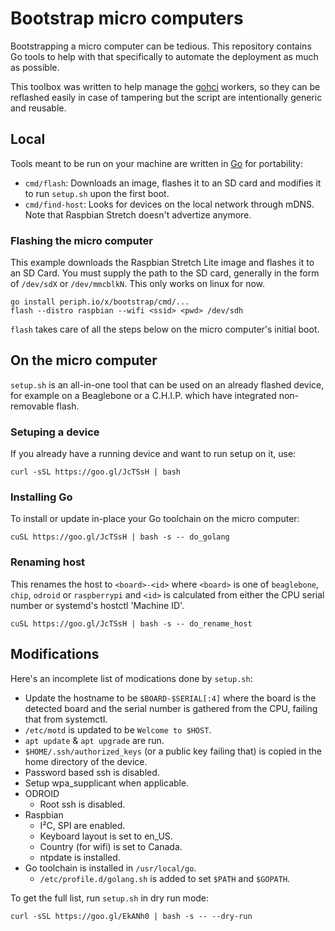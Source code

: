 # Bootstrap micro computers

Bootstrapping a micro computer can be tedious. This repository contains Go tools
to help with that specifically to automate the deployment as much as possible.

This toolbox was written to help manage the
[gohci](https://github.com/periph/gohci) workers, so they can be reflashed
easily in case of tampering but the script are intentionally generic and
reusable.


## Local

Tools meant to be run on your machine are written in [Go](https://golang.org/)
for portability:

- `cmd/flash`: Downloads an image, flashes it to an SD card and modifies it to
  run `setup.sh` upon the first boot.
- `cmd/find-host`: Looks for devices on the local network through mDNS. Note
  that Raspbian Stretch doesn't advertize anymore.


### Flashing the micro computer

This example downloads the Raspbian Stretch Lite image and flashes it to an SD
Card. You must supply the path to the SD card, generally in the form of
`/dev/sdX` or `/dev/mmcblkN`. This only works on linux for now.

```
go install periph.io/x/bootstrap/cmd/...
flash --distro raspbian --wifi <ssid> <pwd> /dev/sdh
```

`flash` takes care of all the steps below on the micro computer's initial boot.


## On the micro computer

`setup.sh` is an all-in-one tool that can be used on an already flashed device,
for example on a Beaglebone or a C.H.I.P. which have integrated non-removable
flash.


### Setuping a device

If you already have a running device and want to run setup on it, use:
```
curl -sSL https://goo.gl/JcTSsH | bash
```


### Installing Go

To install or update in-place your Go toolchain on the micro computer:

```
cuSL https://goo.gl/JcTSsH | bash -s -- do_golang
```


### Renaming host

This renames the host to `<board>-<id>` where `<board>` is one of `beaglebone`,
`chip`, `odroid` or `raspberrypi` and `<id>` is calculated from either the CPU
serial number or systemd's hostctl 'Machine ID'.

```
cuSL https://goo.gl/JcTSsH | bash -s -- do_rename_host
```


## Modifications

Here's an incomplete list of modications done by `setup.sh`:

- Update the hostname to be `$BOARD-$SERIAL[:4]` where the board is the detected
  board and the serial number is gathered from the CPU, failing that from
  systemctl.
- `/etc/motd` is updated to be `Welcome to $HOST`.
- `apt update` & `apt upgrade` are run.
- `$HOME/.ssh/authorized_keys` (or a public key failing that) is copied in the
  home directory of the device.
- Password based ssh is disabled.
- Setup wpa_supplicant when applicable.
- ODROID
  - Root ssh is disabled.
- Raspbian
  - I²C, SPI are enabled.
  - Keyboard layout is set to en_US.
  - Country (for wifi) is set to Canada.
  - ntpdate is installed.
- Go toolchain is installed in `/usr/local/go`.
  - `/etc/profile.d/golang.sh` is added to set `$PATH` and `$GOPATH`.

To get the full list, run `setup.sh` in dry run mode:

```
curl -sSL https://goo.gl/EkANh0 | bash -s -- --dry-run
```
